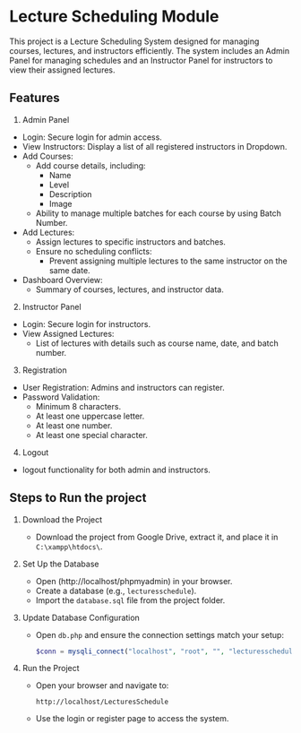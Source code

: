 # Lecture Scheduling Module  

This project is a Lecture Scheduling System designed for managing courses, lectures, and instructors efficiently. The system includes an Admin Panel for managing schedules and an Instructor Panel for instructors to view their assigned lectures.  

## Features  

1) Admin Panel  
- Login: Secure login for admin access.  
- View Instructors: Display a list of all registered instructors in Dropdown.  
- Add Courses:
  - Add course details, including:  
    - Name  
    - Level  
    - Description  
    - Image  
  - Ability to manage multiple batches for each course by using Batch Number.  
- Add Lectures: 
  - Assign lectures to specific instructors and batches.  
  - Ensure no scheduling conflicts:  
    - Prevent assigning multiple lectures to the same instructor on the same date.  
- Dashboard Overview:
  - Summary of courses, lectures, and instructor data.  

2) Instructor Panel  
- Login: Secure login for instructors.  
- View Assigned Lectures: 
  - List of lectures with details such as course name, date, and batch number.  

3) Registration  
- User Registration: Admins and instructors can register.  
- Password Validation: 
  - Minimum 8 characters.  
  - At least one uppercase letter.  
  - At least one number.  
  - At least one special character.  

4) Logout  
-  logout functionality for both admin and instructors.  

## Steps to Run the project


1. Download the Project  
   - Download the project from Google Drive, extract it, and place it in `C:\xampp\htdocs\`.

2. Set Up the Database
   - Open (http://localhost/phpmyadmin) in your browser.  
   - Create a database (e.g., `lecturesschedule`).  
   - Import the `database.sql` file from the project folder.

3. Update Database Configuration
   - Open `db.php` and ensure the connection settings match your setup:  
     ```php
     $conn = mysqli_connect("localhost", "root", "", "lecturesschedule");
     ```

4. Run the Project 
   - Open your browser and navigate to:  
     ```
     http://localhost/LecturesSchedule
     ```
   - Use the login or register page to access the system. 



